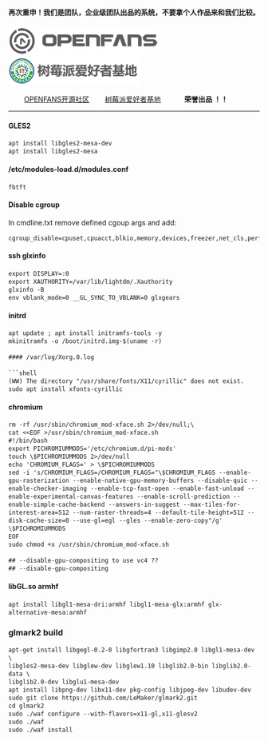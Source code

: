 
#### 再次重申！我们是团队，企业级团队出品的系统，不要拿个人作品来和我们比较。

![openfans](../images/openfans.png)&nbsp;&nbsp;&nbsp;&nbsp;![amatfan.png](../images/amatfan.png)

&nbsp;&nbsp;&nbsp;&nbsp;&nbsp;&nbsp;&nbsp;&nbsp;[OPENFANS开源社区](http://www.openfans.org)&nbsp;&nbsp;&nbsp;&nbsp;&nbsp;&nbsp;&nbsp;&nbsp;[树莓派爱好者基地](http://rpifans.cn/)&nbsp;&nbsp;&nbsp;&nbsp;&nbsp;&nbsp;&nbsp;&nbsp;&nbsp;&nbsp;&nbsp;&nbsp;**荣誉出品 ！！**

----

#### GLES2

```shell
apt install libgles2-mesa-dev
apt install libgles2-mesa
```

#### /etc/modules-load.d/modules.conf

```shell
fbtft
````

#### Disable cgroup

In cmdline.txt remove defined cgoup args and add:

```shell
cgroup_disable=cpuset,cpuacct,blkio,memory,devices,freezer,net_cls,perf_event,net_prio,pids
```

#### ssh glxinfo

```shell
export DISPLAY=:0
export XAUTHORITY=/var/lib/lightdm/.Xauthority
glxinfo -B
env vblank_mode=0 __GL_SYNC_TO_VBLANK=0 glxgears
```

#### initrd

```shell
apt update ; apt install initramfs-tools -y
mkinitramfs -o /boot/initrd.img-$(uname -r)
      
#### /var/log/Xorg.0.log

```shell
(WW) The directory "/usr/share/fonts/X11/cyrillic" does not exist.
sudo apt install xfonts-cyrillic
```

#### chromium

```shell
rm -rf /usr/sbin/chromium_mod-xface.sh 2>/dev/null;\
cat <<EOF >/usr/sbin/chromium_mod-xface.sh
#!/bin/bash
export PICHROMIUMMODS='/etc/chromium.d/pi-mods'
touch \$PICHROMIUMMODS 2>/dev/null
echo 'CHROMIUM_FLAGS=' > \$PICHROMIUMMODS
sed -i 's/CHROMIUM_FLAGS=/CHROMIUM_FLAGS="\$CHROMIUM_FLAGS --enable-gpu-rasterization --enable-native-gpu-memory-buffers --disable-quic --enable-checker-imaging --enable-tcp-fast-open --enable-fast-unload --enable-experimental-canvas-features --enable-scroll-prediction --enable-simple-cache-backend --answers-in-suggest --max-tiles-for-interest-area=512 --num-raster-threads=4 --default-tile-height=512 --disk-cache-size=0 --use-gl=egl --gles --enable-zero-copy"/g' \$PICHROMIUMMODS
EOF
sudo chmod +x /usr/sbin/chromium_mod-xface.sh

## --disable-gpu-compositing to use vc4 ??
## --disable-gpu-compositing 
```

#### libGL.so armhf

```shell
apt install libgl1-mesa-dri:armhf libgl1-mesa-glx:armhf glx-alternative-mesa:armhf
```

### glmark2 build

```shell
apt-get install libgegl-0.2-0 libgfortran3 libgimp2.0 libgl1-mesa-dev \
libgles2-mesa-dev libglew-dev libglew1.10 libglib2.0-bin libglib2.0-data \
libglib2.0-dev libglu1-mesa-dev 
apt install libpng-dev libx11-dev pkg-config libjpeg-dev libudev-dev
sudo git clone https://github.com/LeMaker/glmark2.git
cd glmark2
sudo ./waf configure --with-flavors=x11-gl,x11-glesv2
sudo ./waf
sudo ./waf install
```
